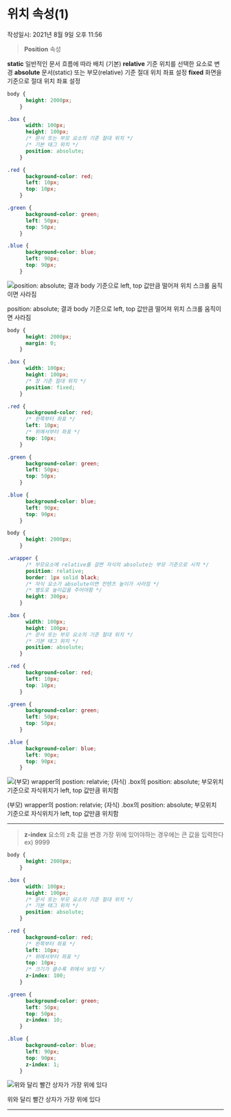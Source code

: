 # 위치 속성(1)
작성일시: 2021년 8월 9일 오후 11:56

> **Position** 속성

**static**
  일반적인 문서 흐름에 따라 배치 (기본)
**relative**
  기준 위치를 선택한 요소로 변경
**absolute**
  문서(static) 또는 부모(relative) 기준 절대 위치 좌표 설정
**fixed**
  화면을 기준으로 절대 위치 좌표 설정
>

```css
body {
      height: 2000px;
    }

.box {
      width: 100px;
      height: 100px;
      /* 문서 또는 부모 요소의 기준 절대 위치 */
      /* 기본 태그 위치 */
      position: absolute;
    }

.red {
      background-color: red;
      left: 10px;
      top: 10px;
    }

.green {
      background-color: green;
      left: 50px;
      top: 50px;
    }

.blue {
      background-color: blue;
      left: 90px;
      top: 90px;
    }
```

![position: absolute; 결과
body 기준으로 left, top 값만큼 떨어져 위치
스크롤 움직이면 사라짐](%E1%84%8B%E1%85%B1%E1%84%8E%E1%85%B5%20%E1%84%89%E1%85%A9%E1%86%A8%E1%84%89%E1%85%A5%E1%86%BC(1)%20ea747384cabd4b248280b6445a6f0f6f/Untitled.png)

position: absolute; 결과
body 기준으로 left, top 값만큼 떨어져 위치
스크롤 움직이면 사라짐

```css
body {
      height: 2000px;
      margin: 0;
    }

.box {
      width: 100px;
      height: 100px;
      /* 창 기준 절대 위치 */
      position: fixed;
    }

.red {
      background-color: red;
      /* 왼쪽부터 좌표 */
      left: 10px;
      /* 위에서부터 좌표 */
      top: 10px;
    }

.green {
      background-color: green;
      left: 50px;
      top: 50px;
    }

.blue {
      background-color: blue;
      left: 90px;
      top: 90px;
    }
```

```css
body {
      height: 2000px;
    }

.wrapper {
      /* 부모요소에 relative를 걸면 자식의 absolute는 부모 기준으로 시작 */
      position: relative;
      border: 1px solid black;
      /* 자식 요소가 absolute이면 컨텐츠 높이가 사라짐 */
      /* 별도로 높이값을 주어야함 */
      height: 300px;
    }

.box {
      width: 100px;
      height: 100px;
      /* 문서 또는 부모 요소의 기준 절대 위치 */
      /* 기본 태그 위치 */
      position: absolute;
    }

.red {
      background-color: red;
      left: 10px;
      top: 10px;
    }

.green {
      background-color: green;
      left: 50px;
      top: 50px;
    }

.blue {
      background-color: blue;
      left: 90px;
      top: 90px;
    }
```

![(부모) wrapper의 postion: relatvie;
(자식) .box의 position: absolute;
부모위치 기준으로 자식위치가 left, top 값만큼 위치함](%E1%84%8B%E1%85%B1%E1%84%8E%E1%85%B5%20%E1%84%89%E1%85%A9%E1%86%A8%E1%84%89%E1%85%A5%E1%86%BC(1)%20ea747384cabd4b248280b6445a6f0f6f/Untitled%201.png)

(부모) wrapper의 postion: relatvie;
(자식) .box의 position: absolute;
부모위치 기준으로 자식위치가 left, top 값만큼 위치함

---

> **z-index**
  요소의 z축 값을 변경
  가장 위에 있어야하는 경우에는 큰 값을 입력한다 ex) 9999
>

```css
body {
      height: 2000px;
    }

.box {
      width: 100px;
      height: 100px;
      /* 문서 또는 부모 요소의 기준 절대 위치 */
      /* 기본 태그 위치 */
      position: absolute;
    }

.red {
      background-color: red;
      /* 왼쪽부터 좌표 */
      left: 10px;
      /* 위에서부터 좌표 */
      top: 10px;
      /* 크기가 클수록 위에서 보임 */
      z-index: 100;
    }

.green {
      background-color: green;
      left: 50px;
      top: 50px;
      z-index: 10;
    }

.blue {
      background-color: blue;
      left: 90px;
      top: 90px;
      z-index: 1;
    }
```

![위와 달리 빨간 상자가 가장 위에 있다](%E1%84%8B%E1%85%B1%E1%84%8E%E1%85%B5%20%E1%84%89%E1%85%A9%E1%86%A8%E1%84%89%E1%85%A5%E1%86%BC(1)%20ea747384cabd4b248280b6445a6f0f6f/Untitled%202.png)

위와 달리 빨간 상자가 가장 위에 있다

---